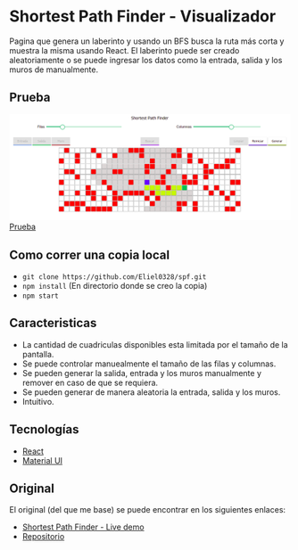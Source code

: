 # Shortest Path Finder - Visualizador

Pagina que genera un laberinto y usando un BFS busca la ruta más corta y muestra la misma usando React. El laberinto puede ser creado aleatoriamente o se puede ingresar los datos como la entrada, salida y los muros de manualmente. 

## Prueba 
![Texto alternativo](/public/Ejemplo.png "Proyecto funcionando")
[Prueba]()

## Como correr una copia local
- `git clone https://github.com/Eliel0328/spf.git`
- `npm install` (En directorio donde se creo la copia)
- `npm start`

## Caracteristicas 
-   La cantidad de cuadriculas disponibles esta limitada por el tamaño de la pantalla.
-   Se puede controlar manuealmente el tamaño de las filas y columnas.
-   Se pueden generar la salida, entrada y los muros manualmente y remover en caso de que se requiera.
-   Se pueden generar de manera aleatoria la entrada, salida y los muros.
-   Intuitivo.

## Tecnologías 
- [React](https://reactjs.org/) 
- [Material UI](https://material-ui.com/es/)

## Original

El original (del que me base) se puede encontrar en los siguientes enlaces:
-   [Shortest Path Finder - Live demo](https://sadanandpai.github.io/shortest-path-finder/dist/)
-   [Repositorio](https://github.com/sadanandpai/shortest-path-finder)
